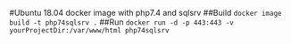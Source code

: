 #Ubuntu 18.04 docker image with php7.4 and sqlsrv
##Build
```docker image build -t php74sqlsrv .```
##Run
```docker run -d -p 443:443 -v yourProjectDir:/var/www/html php74sqlsrv```
